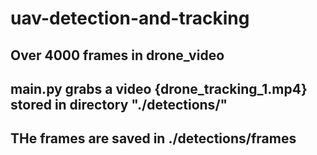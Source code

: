 # uav-detection-and-tracking
## Over 4000 frames in drone_video 
## main.py grabs a video {drone_tracking_1.mp4} stored in directory "./detections/"
## THe frames are saved in ./detections/frames
